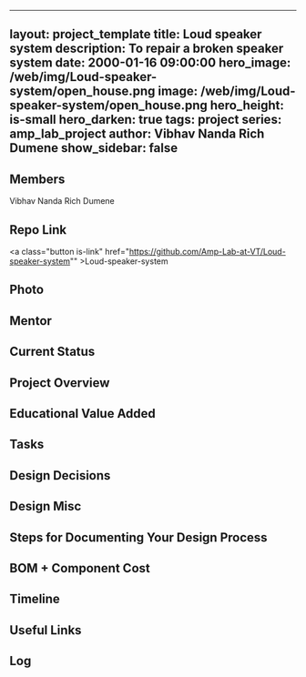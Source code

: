 
---
layout: project_template
title: Loud speaker system
description: To repair a broken speaker system
date: 2000-01-16 09:00:00
hero_image: /web/img/Loud-speaker-system/open_house.png
image: /web/img/Loud-speaker-system/open_house.png
hero_height: is-small
hero_darken: true
tags: project
series: amp_lab_project
author: Vibhav Nanda
Rich Dumene
show_sidebar: false
---



## Members
Vibhav Nanda
Rich Dumene

## Repo Link
<a class="button is-link" href="https://github.com/Amp-Lab-at-VT/Loud-speaker-system"" >Loud-speaker-system</a>

## Photo

## Mentor

## Current Status

## Project Overview


## Educational Value Added


## Tasks

## Design Decisions

## Design Misc

## Steps for Documenting Your Design Process

## BOM + Component Cost

## Timeline

## Useful Links

## Log
            
